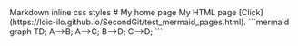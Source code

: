 <link rel='stylesheet' type='text/css' href='../custom.css'>
    Markdown inline css styles
</div>
# My home page
My HTML page [Click](https://loic-ilo.github.io/SecondGit/test_mermaid_pages.html).
```mermaid
  graph TD;
      A-->B;
      A-->C;
      B-->D;
      C-->D;
```
